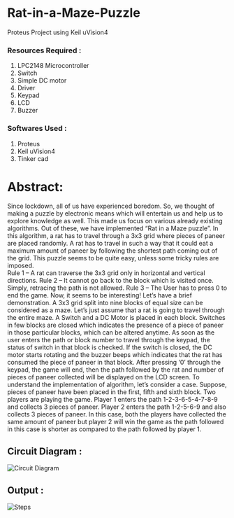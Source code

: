 # Rat-in-a-Maze-Puzzle
Proteus Project using Keil uVision4

### Resources Required :
1) LPC2148 Microcontroller 
2) Switch
3) Simple DC motor
4) Driver
5) Keypad
6) LCD 
7) Buzzer

### Softwares Used : 
1) Proteus
2) Keil uVision4
3) Tinker cad

# Abstract: 
Since lockdown, all of us have experienced boredom. So, we thought of making a puzzle by electronic means which will entertain us and help us to explore knowledge as well. This made us focus on various already existing algorithms. Out of these, we have implemented “Rat in a Maze puzzle”. In this algorithm, a rat has to travel through a 3x3 grid where pieces of paneer are placed randomly. A rat has to travel in such a way that it could eat a maximum amount of paneer by following the shortest path coming out of the grid. This puzzle seems to be quite easy, unless some tricky rules are imposed.                                            
Rule 1 – A rat can traverse the 3x3 grid only in horizontal and vertical directions. 
Rule 2 – It cannot go back to the block which is visited once. Simply, retracing the path is not allowed.
Rule 3 – The User has to press 0 to end the game.
Now, it seems to be interesting!
Let’s have a brief demonstration.
A 3x3 grid split into nine blocks of equal size can be considered as a maze. Let’s just assume that a rat is going to travel through the entire maze. A Switch and a DC Motor is placed in each block. Switches in few blocks are closed which indicates the presence of a piece of paneer in those particular blocks, which can be altered anytime. As soon as the user enters the path or block number to travel through the keypad, the status of switch in that block is checked. If the switch is closed, the DC motor starts rotating and the buzzer beeps which indicates that the rat has consumed the piece of paneer in that block. After pressing ‘0’ through the keypad, the game will end, then the path followed by the rat and number of pieces of paneer collected will be displayed on the LCD screen.
To understand the implementation of algorithm, let’s consider a case.
Suppose, pieces of paneer have been placed in the first, fifth and sixth block. Two players are playing the game. Player 1 enters the path 1-2-3-6-5-4-7-8-9 and collects 3 pieces of paneer. Player 2 enters the path 1-2-5-6-9 and also collects 3 pieces of paneer. In this case, both the players have collected the same amount of paneer but player 2 will win the game as the path followed in this case is shorter as compared to the path followed by player 1.   

## Circuit Diagram :
![Circuit Diagram](https://user-images.githubusercontent.com/59772587/121689377-29583b80-cae2-11eb-8761-f6254e4016ec.jpg)

## Output :

![Steps](https://user-images.githubusercontent.com/59772587/121692808-19daf180-cae6-11eb-9c3f-2dd612fb1606.jpg)
